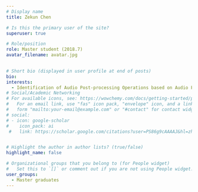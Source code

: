 ```yaml
---
# Display name
title: Zekun Chen

# Is this the primary user of the site?
superuser: true

# Role/position
role: Master student (2018.7)
avatar_filename: avatar.jpg
  

# Short bio (displayed in user profile at end of posts)
bio:
interests:
  - Identification of Audio Post-processing Operations based on Audio Features
# Social/Academic Networking
# For available icons, see: https://wowchemy.com/docs/getting-started/page-builder/#icons
#   For an email link, use "fas" icon pack, "envelope" icon, and a link in the
#   form "mailto:your-email@example.com" or "#contact" for contact widget.
# social:
# - icon: google-scholar
#    icon_pack: ai
 #   link: https://scholar.google.com/citations?user=PS86g9cAAAAJ&hl=zh-CN


# Highlight the author in author lists? (true/false)
highlight_name: false

# Organizational groups that you belong to (for People widget)
#   Set this to `[]` or comment out if you are not using People widget.
user_groups:
  - Master graduates
---
```


